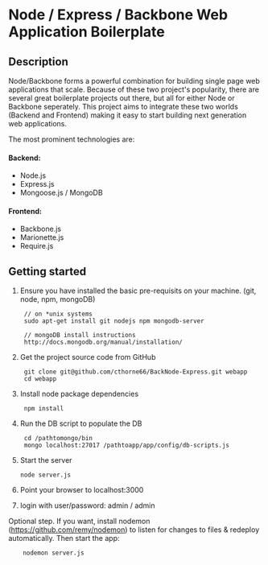 # Node / Express / Backbone Web Application Boilerplate

## Description
Node/Backbone forms a powerful combination for building single page web applications that scale. Because of these two project's popularity, there are several great boilerplate projects out there, but all for either Node or Backbone seperately. This project aims to integrate these two worlds (Backend and Frontend) making it easy to start building next generation web applications.

The most prominent technologies are:

#### Backend: 
- Node.js
- Express.js
- Mongoose.js / MongoDB

#### Frontend: 
 - Backbone.js
 - Marionette.js
 - Require.js


## Getting started

1. Ensure you have installed the basic pre-requisits on your machine.  (git, node, npm, mongoDB)
        
        // on *unix systems
        sudo apt-get install git nodejs npm mongodb-server

        // mongoDB install instructions
        http://docs.mongodb.org/manual/installation/

2. Get the project source code from GitHub

        git clone git@github.com/cthorne66/BackNode-Express.git webapp
        cd webapp

3. Install node package dependencies

        npm install

4. Run the DB script to populate the DB
        
        cd /pathtomongo/bin
        mongo localhost:27017 /pathtoapp/app/config/db-scripts.js

5.  Start the server

        node server.js

6. Point your browser to localhost:3000

7. login with user/password: admin / admin

Optional step.  If you want, install nodemon (https://github.com/remy/nodemon) to listen for changes to files & redeploy automatically.  Then start the app: 

        nodemon server.js
